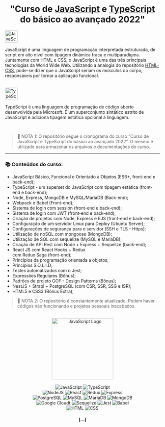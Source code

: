 <h1 align="center"> "Curso de <ins>JavaScript</ins> e <ins>TypeScript</ins> do básico ao avançado 2022" </h1>

<img height="40em" alt="JavaScript" src="https://img.shields.io/badge/JavaScript-22272E?style=for-the-badge&logo=javascript&logoColor=F7DF1E"/>
<p> JavaScript é uma linguagem de programação interpretada estruturada, de script em alto nível com tipagem dinâmica fraca e multiparadigma. Juntamente com HTML e CSS, o JavaScript é uma das três principais tecnologias da World Wide Web. Utilizando a analogia do repositório <a href="https://github.com/Pedroo-Nietoo/HTML-CSS-JS/blob/main/README.md">HTML-CSS</a>, pode-se dizer que o JavaScript seriam os músculos do corpo, responsáveis por tornar a aplicação funcional. </p>

<br>

<img height="40em" alt="TypeScript" src="https://img.shields.io/badge/TypeScript-22272E?style=for-the-badge&logo=typescript&logoColor=007ACC"/>
<p> TypeScript é uma linguagem de programação de código aberto desenvolvida pela Microsoft. É um superconjunto sintático estrito de JavaScript e adiciona tipagem estática opcional à linguagem. </p>

<br>

>🛑 NOTA 1: O repositório segue o cronograma do curso "Curso de JavaScript e TypeScript do básico ao avançado 2022". O mesmo é utilizado para armazenar os arquivos e documentações do curso.

<hr>

<h3> 📚 Conteúdos do curso: </h3>
<ul>
   <li>JavaScript Básico, Funcional e Orientado a Objetos (ES6+, front-end e back-end);</li>
   <li>TypeScript - um superset do JavaScript com tipagem estática (front-end e back-end);</li>
   <li>Node, Express, MongoDB e MySQL/MariaDB (Back-end);</li>
   <li>Webpack e Babel (Front-end);</li>
   <li>Sistema de login com session (front-end e back-end);</li>
   <li>Sistema de login com JWT (front-end e back-end);</li>
   <li>Criação de projetos com Node, Express e EJS (front-end e back-end);</li>
   <li>Configuração de um servidor Linux para Deploy (Ubuntu Server);</li>
   <li>Configurações de segurança para o servidor (SSH e TLS - Https);</li>
   <li>Utilização de noSQL com mongoose (MongoDB);</li>
   <li>Utilização de SQL com sequelize (MySQL e MariaDB);</li>
   <li>Criação de API Rest com Node + Express + Sequelize (back-end);</li>
   <li>React JS com React Hooks + Redux</li> com Redux Saga (front-end);</li>
   <li>Princípios da programação orientada a objetos;</li>
   <li>Princípios S.O.L.I.D;</li>
   <li>Testes automatizados com o Jest;</li>
   <li>Expressões Regulares (Bônus);</li>
   <li>Padrões de projeto GOF - Design Patterns (Bônus);</li>
   <li>NestJS + Strapi + PostgreSQL (com CSR, SSR, SSG e ISR);</li>
   <li>HTML5 e CSS3 (Bônus Extra);</li>
</ul>

>🛑 NOTA 2: O repositório é constantemente atualizado. Podem haver códigos não funcionando e projetos pessoais inacabados.

<br>

<div align="center">
<img align="center" height="200em" alt="JavaScript Logo" src="https://user-images.githubusercontent.com/102625628/181043091-729a80c9-e233-46ae-b321-14f660927bc7.png"/>
</div>

<br>

<div align="center">
<img alt="JavaScript" src="https://img.shields.io/badge/JavaScript-22272E?style=for-the-badge&logo=javascript&logoColor=F7DF1E"/>
<img alt="TypeScript" src="https://img.shields.io/badge/TypeScript-22272E?style=for-the-badge&logo=typescript&logoColor=007ACC"/>
<br>
<img alt="NodeJS" src="https://img.shields.io/badge/Node.js-22272E?style=for-the-badge&logo=node.js&logoColor=43853D"/>
<img alt="React" src="https://img.shields.io/badge/React-22272E?style=for-the-badge&logo=react&logoColor=61DAFB"/>
<img alt="Redux" src="https://img.shields.io/badge/Redux-22272E?style=for-the-badge&logo=redux&logoColor=593D88"/>
<img alt="Express" src="https://img.shields.io/badge/Express.js-22272E?style=for-the-badge"/>
<br>
<img alt="PostgreSQL" src="https://img.shields.io/badge/PostgreSQL-22272E?style=for-the-badge&logo=postgresql&logoColor=316192"/>
<img alt="MySQL" src="https://img.shields.io/badge/MySQL-22272E?style=for-the-badge&logo=mysql&logoColor=00000F"/>
<img alt="MariaDB" src="https://img.shields.io/badge/MariaDB-22272E?style=for-the-badge&logo=mariadb&logoColor=003545"/>
<img alt="MongoDB" src="https://img.shields.io/badge/MongoDB-22272E?style=for-the-badge&logo=mongodb&logoColor=4EA94B"/>
<br>
<img alt="Google Cloudt" src="https://img.shields.io/badge/Google_Cloud-22272E?style=for-the-badge&logo=google-cloud&logoColor=4285F4"/>
<img alt="Sequelize" src="https://img.shields.io/badge/sequelize-22272E?style=for-the-badge&logo=sequelize&logoColor=blue"/>
<img alt="Jest" src="https://img.shields.io/badge/Jest-22272E?style=for-the-badge&logo=Jest&logoColor=FFFFFF"/>
<img alt="Babel" src="https://img.shields.io/badge/Babel-22272E?style=for-the-badge&logo=babel&logoColor=F9DC3e"/>
<br>
<img alt="HTML" src="https://img.shields.io/badge/HTML5-22272E?style=for-the-badge&logo=html5&logoColor=E34F26"/>
<img alt="CSS" src="https://img.shields.io/badge/CSS3-22272E?style=for-the-badge&logo=css3&logoColor=1572B6"/>
<h4>[...]</h4>
</div>
